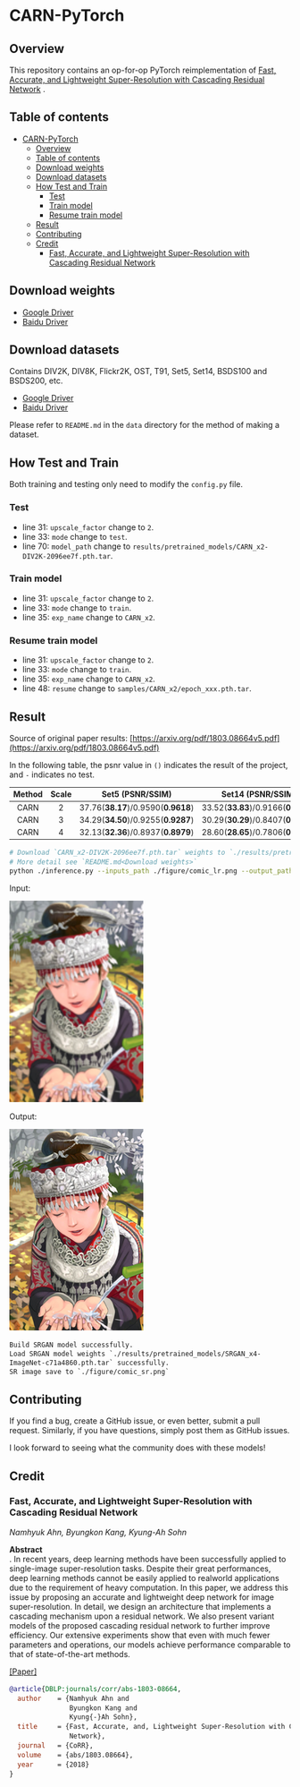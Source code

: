 # CARN-PyTorch

## Overview

This repository contains an op-for-op PyTorch reimplementation
of [Fast, Accurate, and Lightweight Super-Resolution with Cascading Residual Network](https://arxiv.org/abs/1803.08664v5)
.

## Table of contents

- [CARN-PyTorch](#carn-pytorch)
    - [Overview](#overview)
    - [Table of contents](#table-of-contents)
    - [Download weights](#download-weights)
    - [Download datasets](#download-datasets)
    - [How Test and Train](#how-test-and-train)
        - [Test](#test)
        - [Train model](#train-model)
        - [Resume train model](#resume-train-model)
    - [Result](#result)
    - [Contributing](#contributing)
    - [Credit](#credit)
        - [Fast, Accurate, and Lightweight Super-Resolution with Cascading Residual Network](#fast-accurate-and-lightweight-super-resolution-with-cascading-residual-network)

## Download weights

- [Google Driver](https://drive.google.com/drive/folders/17ju2HN7Y6pyPK2CC_AqnAfTOe9_3hCQ8?usp=sharing)
- [Baidu Driver](https://pan.baidu.com/s/1yNs4rqIb004-NKEdKBJtYg?pwd=llot)

## Download datasets

Contains DIV2K, DIV8K, Flickr2K, OST, T91, Set5, Set14, BSDS100 and BSDS200, etc.

- [Google Driver](https://drive.google.com/drive/folders/1A6lzGeQrFMxPqJehK9s37ce-tPDj20mD?usp=sharing)
- [Baidu Driver](https://pan.baidu.com/s/1o-8Ty_7q6DiS3ykLU09IVg?pwd=llot)

Please refer to `README.md` in the `data` directory for the method of making a dataset.

## How Test and Train

Both training and testing only need to modify the `config.py` file.

### Test

- line 31: `upscale_factor` change to `2`.
- line 33: `mode` change to `test`.
- line 70: `model_path` change to `results/pretrained_models/CARN_x2-DIV2K-2096ee7f.pth.tar`.

### Train model

- line 31: `upscale_factor` change to `2`.
- line 33: `mode` change to `train`.
- line 35: `exp_name` change to `CARN_x2`.

### Resume train model

- line 31: `upscale_factor` change to `2`.
- line 33: `mode` change to `train`.
- line 35: `exp_name` change to `CARN_x2`.
- line 48: `resume` change to `samples/CARN_x2/epoch_xxx.pth.tar`.

## Result

Source of original paper results: [https://arxiv.org/pdf/1803.08664v5.pdf](https://arxiv.org/pdf/1803.08664v5.pdf)

In the following table, the psnr value in `()` indicates the result of the project, and `-` indicates no test.

|  Method  | Scale |          Set5 (PSNR/SSIM)           |          Set14 (PSNR/SSIM)          |         BSD100 (PSNR/SSIM)          |        Urban100 (PSNR/SSIM)         |
|:--------:|:-----:|:-----------------------------------:|:-----------------------------------:|:-----------------------------------:|:-----------------------------------:|
|   CARN   |   2   | 37.76(**38.17**)/0.9590(**0.9618**) | 33.52(**33.83**)/0.9166(**0.9204**) | 32.09(**32.27**)/0.8978(**0.9017**) | 31.92(**32.64**)/0.9256(**0.9332**) |
|   CARN   |   3   | 34.29(**34.50**)/0.9255(**0.9287**) | 30.29(**30.29**)/0.8407(**0.8415**) | 29.06(**29.09**)/0.8034(**0.8066**) | 28.06(**28.29**)/0.8493(**0.8557**) |
|   CARN   |   4   | 32.13(**32.36**)/0.8937(**0.8979**) | 28.60(**28.65**)/0.7806(**0.7836**) | 27.58(**27.61**)/0.7349(**0.7388**) | 26.07(**26.31**)/0.7837(**0.7929**) |

```bash
# Download `CARN_x2-DIV2K-2096ee7f.pth.tar` weights to `./results/pretrained_models`
# More detail see `README.md<Download weights>`
python ./inference.py --inputs_path ./figure/comic_lr.png --output_path ./figure/comic_sr.png --weights_path ./results/pretrained_models/CARN_x2-DIV2K-2096ee7f.pth.tar
```

Input:

<span align="center"><img width="240" height="360" src="figure/comic_lr.png"/></span>

Output:

<span align="center"><img width="240" height="360" src="figure/comic_sr.png"/></span>

```text
Build SRGAN model successfully.
Load SRGAN model weights `./results/pretrained_models/SRGAN_x4-ImageNet-c71a4860.pth.tar` successfully.
SR image save to `./figure/comic_sr.png`
```

## Contributing

If you find a bug, create a GitHub issue, or even better, submit a pull request. Similarly, if you have questions,
simply post them as GitHub issues.

I look forward to seeing what the community does with these models!

## Credit

### Fast, Accurate, and Lightweight Super-Resolution with Cascading Residual Network

_Namhyuk Ahn, Byungkon Kang, Kyung-Ah Sohn_ <br>

**Abstract** <br>
. In recent years, deep learning methods have been successfully applied to single-image super-resolution tasks. Despite
their great performances, deep learning methods cannot be easily applied to realworld applications due to the
requirement of heavy computation. In this paper, we address this issue by proposing an accurate and lightweight deep
network for image super-resolution. In detail, we design an architecture that implements a cascading mechanism upon a
residual network. We also present variant models of the proposed cascading residual network to further improve
efficiency. Our extensive experiments show that even with much fewer parameters and operations, our models achieve
performance comparable to that of state-of-the-art methods.

[[Paper]](https://arxiv.org/pdf/1803.08664v5.pdf)

```bibtex
@article{DBLP:journals/corr/abs-1803-08664,
  author    = {Namhyuk Ahn and
               Byungkon Kang and
               Kyung{-}Ah Sohn},
  title     = {Fast, Accurate, and, Lightweight Super-Resolution with Cascading Residual
               Network},
  journal   = {CoRR},
  volume    = {abs/1803.08664},
  year      = {2018}
}
```
